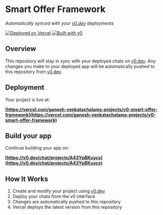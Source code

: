 # Smart Offer Framework

*Automatically synced with your [v0.dev](https://v0.dev) deployments*

[![Deployed on Vercel](https://img.shields.io/badge/Deployed%20on-Vercel-black?style=for-the-badge&logo=vercel)](https://vercel.com/ganesh-venkatachalams-projects/v0-smart-offer-framework)
[![Built with v0](https://img.shields.io/badge/Built%20with-v0.dev-black?style=for-the-badge)](https://v0.dev/chat/projects/A43YpBKuycs)

## Overview

This repository will stay in sync with your deployed chats on [v0.dev](https://v0.dev).
Any changes you make to your deployed app will be automatically pushed to this repository from [v0.dev](https://v0.dev).

## Deployment

Your project is live at:

**[https://vercel.com/ganesh-venkatachalams-projects/v0-smart-offer-framework](https://vercel.com/ganesh-venkatachalams-projects/v0-smart-offer-framework)**

## Build your app

Continue building your app on:

**[https://v0.dev/chat/projects/A43YpBKuycs](https://v0.dev/chat/projects/A43YpBKuycs)**

## How It Works

1. Create and modify your project using [v0.dev](https://v0.dev)
2. Deploy your chats from the v0 interface
3. Changes are automatically pushed to this repository
4. Vercel deploys the latest version from this repository